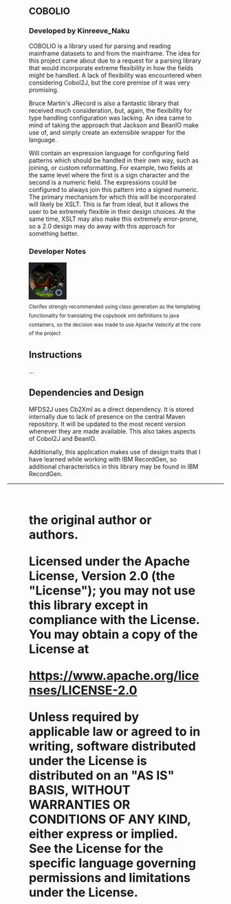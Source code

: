 <!DOCTYPE html>
<html lang="en">
<head>
	<meta charset="utf-8">
	<style>
	div.indented {
		margin-left: 10%;
		margin-right: 10%;
	}
	</style>
	<script>
		document.getElementById("year").innerHTML = new Date().getFullYear();
	</script>
	<title>COBOLIO</title>
</head>
<body>
	<section>
		<div class="indented">
			<h1 style="align-content: center;">COBOLIO</h1>
			<h3 style="align-content: center;">Developed by Kinreeve_Naku</h3>
		</div>
		<div class="indented">
			<div>
				<p>COBOLIO is a library used for parsing and reading mainframe
					datasets to and from the mainframe. The idea for this project came about
					due to a request for a parsing library that would incorporate extreme
					flexibility in how the fields might be handled. A lack of
					flexibility was encountered when considering Cobol2J, but the core
					premise of it was very promising.</p>
				<p>Bruce Martin's JRecord is also a fantastic library that
					received much consideration, but, again, the flexibility for type
					handling configuration was lacking. An idea came to mind of taking
					the approach that Jackson and BeanIO make use of, and simply create
					an extensible wrapper for the language.</p>
				<p>Will contain an expression language for configuring field
					patterns which should be handled in their own way, such as joining,
					or custom reformatting. For example, two fields at the same level
					where the first is a sign character and the second is a numeric
					field. The expressions could be configured to always join this
					pattern into a signed numeric. The primary mechanism for which this will
					be incorporated will likely be XSLT. This is far from ideal, but it allows
					the user to be extremely flexible in their design choices. At the same time,
					XSLT may also make this extremely error-prone, so a 2.0 design may do away
					with this approach for something better.
				</p>
			</div>
			<h3>Developer Notes</h3>
			<img src="./src/main/resources/img/Clorifex.PNG" longdesc="" alt="" />
			<br /> <sub>Clorifex strongly recommended using class
				generation as the templating functionality for translating the
				copybook xml definitions to java containers, so the decision was
				made to use Apache Velocity at the core of the project</sub>
		</div>
		<div class="indented">
			<div>
				<h2>Instructions</h2>
				<p>...</p>
			</div>
			<div>
				<h2>Dependencies and Design</h2>
				<p>MFDS2J uses Cb2Xml as a direct dependency. It is stored
					internally due to lack of presence on the central Maven repository.
					It will be updated to the most recent version whenever they are
					made available. This also takes aspects of Cobol2J and BeanIO.
				</p>
				<p>
					Additionally, this application makes use of design traits that
					I have learned while working with IBM RecordGen, so additional
					characteristics in this library may be found in IBM RecordGen.
				</p>
			</div>
		</div>
	</section>

------------------------------------------------------------


<div class="indented">
<h1 style="align-content: center;">

<ins id="year"></ins> the original author or authors.

Licensed under the Apache License, Version 2.0 (the "License");
you may not use this library except in compliance with the License.
You may obtain a copy of the License at

https://www.apache.org/licenses/LICENSE-2.0

Unless required by applicable law or agreed to in writing, software
distributed under the License is distributed on an "AS IS" BASIS,
WITHOUT WARRANTIES OR CONDITIONS OF ANY KIND, either express or implied.
See the License for the specific language governing permissions and
limitations under the License.
</h1>
</div>
<script>
	document.getElementById("year").innerHTML = "Copyright &copy; " + new Date().getFullYear();
</script>
</body>
</html>
